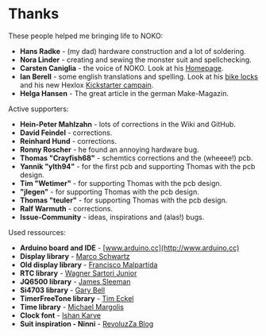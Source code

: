 # Thanks

These people helped me bringing life to NOKO:  
  
- **Hans Radke** - (my dad) hardware construction and a lot of soldering.
- **Nora Linder** - creating and sewing the monster suit and spellchecking.
- **Carsten Caniglia** - the voice of NOKO. Look at his [Homepage](https://filmmakers.de/carsten-caniglia).  
- **Ian Berell** - some english translations and spelling. Look at his [bike locks](https://twitter.com/sphykeian) and his new Hexlox [Kickstarter campain](https://www.kickstarter.com/projects/hexlox/hexlox-anti-theft-for-saddles-wheels-and-more-made). 
- **Helga Hansen** - The great article in the german Make-Magazin.

Active supporters:  
  
- **Hein-Peter Mahlzahn** - lots of corrections in the Wiki and GitHub.
- **David Feindel** - corrections.  
- **Reinhard Hund** - corrections.  
- **Ronny Roscher** - he found an annoying hardware bug.  
- **Thomas "Crayfish68"** - schemtics corrections and the (wheeee!) pcb.  
- **Yannik "ylth94"** - for the first pcb and supporting Thomas with the pcb design.  
- **Tim "Wetimer"** - for supporting Thomas with the pcb design.  
- **"jlegen"** - for supporting Thomas with the pcb design.  
- **Thomas "teuler"** - for supporting Thomas with the pcb design.  
- **Ralf Warmuth** - corrections.  
- **Issue-Community** - ideas, inspirations and (alas!) bugs.  

Used ressources:  

- **Arduino board and IDE** - [www.arduino.cc](http://www.arduino.cc)  
- **Display library** - [Marco Schwartz](https://github.com/marcoschwartz/LiquidCrystal_I2C)  
- **Old display library** - [Francisco Malpartida](https://bitbucket.org/fmalpartida/new-liquidcrystal/wiki/Home)  
- **RTC library** - [Wagner Sartori Junior](https://github.com/trunet/DS3231RTC)   
- **JQ6500 library** - [James Sleeman](https://github.com/sleemanj/JQ6500_Serial)  
- **Si4703 library** - [Gary Bell](https://github.com/whiteneon/Si4703_FMRadio)     
- **TimerFreeTone library** - [Tim Eckel](https://bitbucket.org/teckel12/arduino-timer-free-tone/wiki/Home)  
- **Time library** - [Michael Margolis](https://github.com/michaelmargolis/arduino_time/tree/master/Time)  
- **Clock font** - [Ishan Karve](http://karve.in/?p=59)  
- **Suit inspiration - Ninni** - [RevoluzZa Blog](http://blog.revoluzzza.com/2009/02/25/tutorial-hopw-to-sew-a-revoluzzzionary-monster-wie-man-ein-revoluzzzionares-monster-naht/)  


